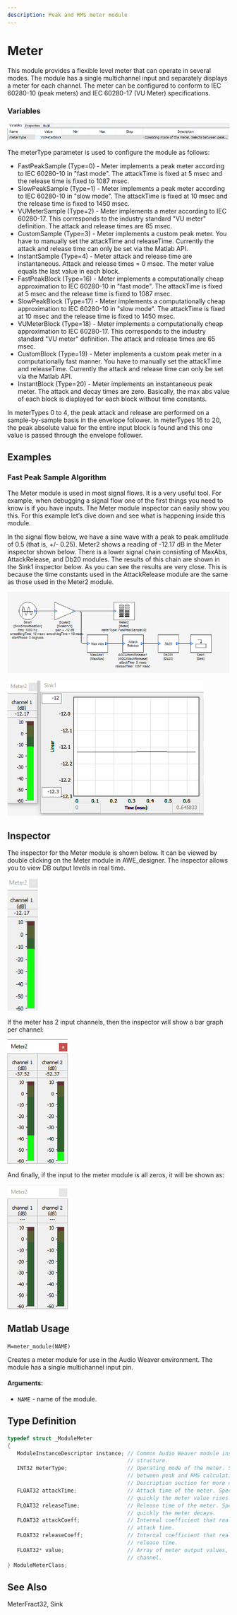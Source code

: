 ```yaml
---
description: Peak and RMS meter module
---
```


# Meter

This module provides a flexible level meter that can operate in several modes. The module has a single multichannel input and separately displays a meter for each channel. The meter can be configured to conform to IEC 60280-10 \(peak meters\) and IEC 60280-17 \(VU Meter\) specifications.

### Variables

![](../../../.gitbook/assets/0%20%2832%29.png)

The meterType parameter is used to configure the module as follows:

* FastPeakSample \(Type=0\) - Meter implements a peak meter according to IEC 60280-10 in "fast mode". The attackTime is fixed at 5 msec and the release time is fixed to 1087 msec.
* SlowPeakSample \(Type=1\) - Meter implements a peak meter according to IEC 60280-10 in "slow mode". The attackTime is fixed at 10 msec and the release time is fixed to 1450 msec.
* VUMeterSample \(Type=2\) - Meter implements a meter according to IEC 60280-17. This corresponds to the industry standard "VU meter" definition. The attack and release times are 65 msec.
* CustomSample \(Type=3\) - Meter implements a custom peak meter. You have to manually set the attackTime and releaseTime. Currently the attack and release time can only be set via the Matlab API.
* InstantSample \(Type=4\) - Meter attack and release time are instantaneous. Attack and release times = 0 msec. The meter value equals the last value in each block.
* FastPeakBlock \(Type=16\) - Meter implements a computationally cheap approximation to IEC 60280-10 in "fast mode". The attackTime is fixed at 5 msec and the release time is fixed to 1087 msec.
* SlowPeakBlock \(Type=17\) - Meter implements a computationally cheap approximation to IEC 60280-10 in "slow mode". The attackTime is fixed at 10 msec and the release time is fixed to 1450 msec.
* VUMeterBlock \(Type=18\) - Meter implements a computationally cheap approximation to IEC 60280-17. This corresponds to the industry standard "VU meter" definition. The attack and release times are 65 msec.
* CustomBlock \(Type=19\) - Meter implements a custom peak meter in a computationally fast manner. You have to manually set the attackTime and releaseTime. Currently the attack and release time can only be set via the Matlab API.
* InstantBlock \(Type=20\) - Meter implements an instantaneous peak meter. The attack and decay times are zero. Basically, the max abs value of each block is displayed for each block without time constants.

In meterTypes 0 to 4, the peak attack and release are performed on a sample-by-sample basis in the envelope follower. In meterTypes 16 to 20, the peak absolute value for the entire input block is found and this one value is passed through the envelope follower.

## Examples

### Fast Peak Sample Algorithm

The Meter module is used in most signal flows. It is a very useful tool. For example, when debugging a signal flow one of the first things you need to know is if you have inputs. The Meter module inspector can easily show you this. For this example let’s dive down and see what is happening inside this module.

In the signal flow below, we have a sine wave with a peak to peak amplitude of 0.5 \(that is, +/- 0.25\). Meter2 shows a reading of -12.17 dB in the Meter inspector shown below. There is a lower signal chain consisting of MaxAbs, AttackRelease, and Db20 modules. The results of this chain are shown in the Sink1 inspector below. As you can see the results are very close. This is because the time constants used in the AttackRelease module are the same as those used in the Meter2 module.

![](../../../.gitbook/assets/1%20%2828%29.png)

![](../../../.gitbook/assets/2%20%2828%29.png)

## Inspector

The inspector for the Meter module is shown below. It can be viewed by double clicking on the Meter module in AWE\_designer. The inspector allows you to view DB output levels in real time.

![](../../../.gitbook/assets/3%20%2826%29.png)

If the meter has 2 input channels, then the inspector will show a bar graph per channel:

![](../../../.gitbook/assets/4%20%2819%29.png)

And finally, if the input to the meter module is all zeros, it will be shown as:

![](../../../.gitbook/assets/5%20%2811%29.png)

## Matlab Usage

`M=meter_module(NAME)`

Creates a meter module for use in the Audio Weaver environment. The module has a single multichannel input pin.

#### Arguments:

* `NAME` - name of the module.

## Type Definition

```cpp
typedef struct _ModuleMeter
{
   ModuleInstanceDescriptor instance; // Common Audio Weaver module instance
                                      // structure.
   INT32 meterType;                   // Operating mode of the meter. Selects
                                      // between peak and RMS calculations. See the
                                      // Description section for more details.
   FLOAT32 attackTime;                // Attack time of the meter. Specifies how
                                      // quickly the meter value rises.
   FLOAT32 releaseTime;               // Release time of the meter. Specifies how
                                      // quickly the meter decays.
   FLOAT32 attackCoeff;               // Internal coefficient that realizes the
                                      // attack time.
   FLOAT32 releaseCoeff;              // Internal coefficient that realizes the
                                      // release time. 
   FLOAT32* value;                    // Array of meter output values, one per
                                      // channel.
} ModuleMeterClass;
```

## See Also

MeterFract32, Sink

